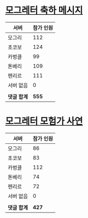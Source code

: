 # [모그레터 축하 메시지](./Event250701_v7_2_10th_moogleletter0.md)

|서버|참가 인원|
|-|-|
|모그리|112|
|초코보|124|
|카벙클|99|
|톤베리|109|
|펜리르|111|
|서버 없음|0|
|||
|**댓글 합계**|**555**|


# [모그레터 모험가 사연](./Event250701_v7_2_10th_moogleletter1.md)

|서버|참가 인원|
|-|-|
|모그리|86|
|초코보|83|
|카벙클|112|
|톤베리|74|
|펜리르|72|
|서버 없음|0|
|||
|**댓글 합계**|**427**|



